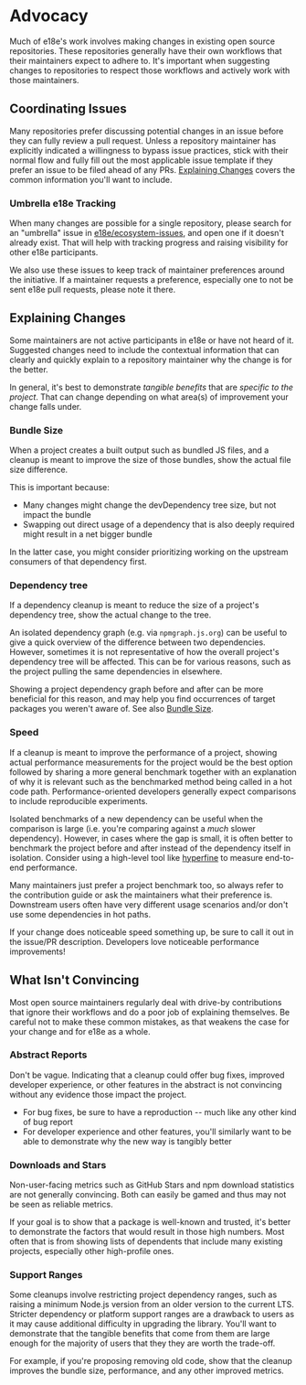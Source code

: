# Advocacy

Much of e18e's work involves making changes in existing open source repositories.
These repositories generally have their own workflows that their maintainers expect to adhere to.
It's important when suggesting changes to repositories to respect those workflows and actively work with those maintainers.

## Coordinating Issues

Many repositories prefer discussing potential changes in an issue before they can fully review a pull request.
Unless a repository maintainer has explicitly indicated a willingness to bypass issue practices, stick with their normal flow and fully fill out the most applicable issue template if they prefer an issue to be filed ahead of any PRs.
[Explaining Changes](#explaining-changes) covers the common information you'll want to include.

### Umbrella e18e Tracking

When many changes are possible for a single repository, please search for an "umbrella" issue in [e18e/ecosystem-issues](https://github.com/e18e/ecosystem-issues), and open one if it doesn't already exist.
That will help with tracking progress and raising visibility for other e18e participants.

We also use these issues to keep track of maintainer preferences around the initiative.
If a maintainer requests a preference, especially one to not be sent e18e pull requests, please note it there.

## Explaining Changes

Some maintainers are not active participants in e18e or have not heard of it.
Suggested changes need to include the contextual information that can clearly and quickly explain to a repository maintainer why the change is for the better.

In general, it's best to demonstrate _tangible benefits_ that are _specific to the project_.
That can change depending on what area(s) of improvement your change falls under.

### Bundle Size

When a project creates a built output such as bundled JS files, and a cleanup is meant to improve the size of those bundles, show the actual file size difference.

This is important because:

* Many changes might change the devDependency tree size, but not impact the bundle
* Swapping out direct usage of a dependency that is also deeply required might result in a net bigger bundle

In the latter case, you might consider prioritizing working on the upstream consumers of that dependency first.

### Dependency tree

If a dependency cleanup is meant to reduce the size of a project's dependency tree, show the actual change to the tree.

An isolated dependency graph (e.g. via `npmgraph.js.org`) can be useful to give a quick overview of the difference between two dependencies.
However, sometimes it is not representative of how the overall project's dependency tree will be affected.
This can be for various reasons, such as the project pulling the same dependencies in elsewhere.

Showing a project dependency graph before and after can be more beneficial for this reason, and may help you find occurrences of target packages you weren't aware of.
See also [Bundle Size](#bundle-size).

### Speed

If a cleanup is meant to improve the performance of a project, showing actual performance measurements for the project would be the best option followed by sharing a more general benchmark together with an explanation of why it is relevant such as the benchmarked method being called in a hot code path.
Performance-oriented developers generally expect comparisons to include reproducible experiments.

Isolated benchmarks of a new dependency can be useful when the comparison is large (i.e. you're comparing against a _much_ slower dependency).
However, in cases where the gap is small, it is often better to benchmark the project before and after instead of the dependency itself in isolation.
Consider using a high-level tool like [hyperfine](https://github.com/sharkdp/hyperfine) to measure end-to-end performance.

Many maintainers just prefer a project benchmark too, so always refer to the contribution guide or ask the maintainers what their preference is.
Downstream users often have very different usage scenarios and/or don't use some dependencies in hot paths.

If your change does noticeable speed something up, be sure to call it out in the issue/PR description.
Developers love noticeable performance improvements!

## What Isn't Convincing

Most open source maintainers regularly deal with drive-by contributions that ignore their workflows and do a poor job of explaining themselves.
Be careful not to make these common mistakes, as that weakens the case for your change and for e18e as a whole.

### Abstract Reports

Don't be vague.
Indicating that a cleanup could offer bug fixes, improved developer experience, or other features in the abstract is not convincing without any evidence those impact the project.

* For bug fixes, be sure to have a reproduction -- much like any other kind of bug report
* For developer experience and other features, you'll similarly want to be able to demonstrate why the new way is tangibly better

### Downloads and Stars

Non-user-facing metrics such as GitHub Stars and npm download statistics are not generally convincing.
Both can easily be gamed and thus may not be seen as reliable metrics.

If your goal is to show that a package is well-known and trusted, it's better to demonstrate the factors that would result in those high numbers.
Most often that is from showing lists of dependents that include many existing projects, especially other high-profile ones.

### Support Ranges

Some cleanups involve restricting project dependency ranges, such as raising a minimum Node.js version from an older version to the current LTS.
Stricter dependency or platform support ranges are a drawback to users as it may cause additional difficulty in upgrading the library.
You'll want to demonstrate that the tangible benefits that come from them are large enough for the majority of users that they they are worth the trade-off.

For example, if you're proposing removing old code, show that the cleanup improves the bundle size, performance, and any other improved metrics.
